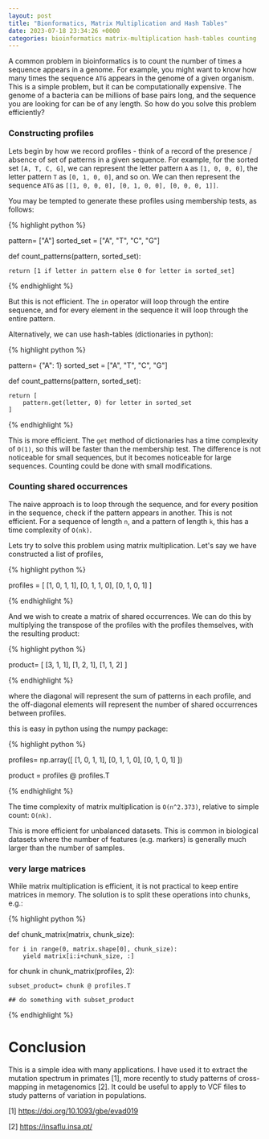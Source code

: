 ```yaml
---
layout: post
title: "Bionformatics, Matrix Multiplication and Hash Tables"
date: 2023-07-18 23:34:26 +0000
categories: bioinformatics matrix-multiplication hash-tables counting
---
```


A common problem in bioinformatics is to count the number of times a sequence appears in a genome. For example, you might want to know how many times the sequence `ATG` appears in the genome of a given organism. This is a simple problem, but it can be computationally expensive. The genome of a bacteria can be millions of base pairs long, and the sequence you are looking for can be of any length. So how do you solve this problem efficiently?

### Constructing profiles

Lets begin by how we record profiles - think of a record of the presence / absence of set of patterns in a given sequence. For example, for the sorted set `[A, T, C, G]`, we can represent the letter pattern `A` as `[1, 0, 0, 0]`, the letter pattern `T` as `[0, 1, 0, 0]`, and so on. We can then represent the sequence `ATG` as `[[1, 0, 0, 0], [0, 1, 0, 0], [0, 0, 0, 1]]`.

You may be tempted to generate these profiles using membership tests, as follows:

{% highlight python %}

pattern= ["A"]
sorted_set = ["A", "T", "C", "G"]

def count_patterns(pattern, sorted_set):
    
    return [1 if letter in pattern else 0 for letter in sorted_set]
    

{% endhighlight %}

But this is not efficient. The `in` operator will loop through the entire sequence, and for every element in the sequence it will loop through the entire pattern.

Alternatively, we can use hash-tables (dictionaries in python):

{% highlight python %}

pattern= {"A": 1}
sorted_set = ["A", "T", "C", "G"]

def count_patterns(pattern, sorted_set):
    
    return [
        pattern.get(letter, 0) for letter in sorted_set
    ]
    

{% endhighlight %}

This is more efficient. The `get` method of dictionaries has a time complexity of `O(1)`, so this will be faster than the membership test. The difference is not noticeable for small sequences, but it becomes noticeable for large sequences. Counting could be done with small modifications. 


### Counting shared occurrences

The naive approach is to loop through the sequence, and for every position in the sequence, check if the pattern appears in another. This is not efficient. For a sequence of length `n`, and a pattern of length `k`, this has a time complexity of `O(nk)`.

Lets try to solve this problem using matrix multiplication. Let's say we have constructed a list of profiles, 

{% highlight python %}

profiles = [
    [1, 0, 1, 1],
    [0, 1, 1, 0],
    [0, 1, 0, 1]
]

{% endhighlight %}

And we wish to create a matrix of shared occurrences. We can do this by multiplying the transpose of the profiles with the profiles themselves, with the resulting product:

{% highlight python %}

product= [
    [3, 1, 1],
    [1, 2, 1],
    [1, 1, 2]
]

{% endhighlight %}

where the diagonal will represent the sum of patterns in each profile, and the off-diagonal elements will represent the number of shared occurrences between profiles.

this is easy in python using the numpy package:

{% highlight python %}

profiles= np.array([
    [1, 0, 1, 1],
    [0, 1, 1, 0],
    [0, 1, 0, 1]
])


product = profiles @ profiles.T

{% endhighlight %}

The time complexity of matrix multiplication is `O(n^2.373)`, relative to simple count: `O(nk)`.

This is more efficient for unbalanced datasets. This is common in biological datasets where the number of features (e.g. markers) is generally much larger than the number of samples.

### very large matrices

While matrix multiplication is efficient, it is not practical to keep entire matrices in memory. The solution is to split these operations into chunks, e.g.:

{% highlight python %}


def chunk_matrix(matrix, chunk_size):

    for i in range(0, matrix.shape[0], chunk_size):
        yield matrix[i:i+chunk_size, :]


for chunk in chunk_matrix(profiles, 2):

    subset_product= chunk @ profiles.T

    ## do something with subset_product

{% endhighlight %}
    
    


# Conclusion

This is a simple idea with many applications. I have used it to extract the mutation spectrum in primates [1], more recently to study patterns of cross-mapping in metagenomics [2]. It could be useful to apply to VCF files to study patterns of variation in populations.


[1] https://doi.org/10.1093/gbe/evad019

[2] https://insaflu.insa.pt/



